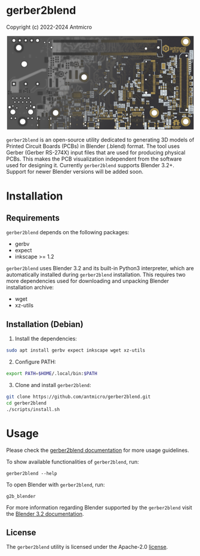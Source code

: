# gerber2blend

Copyright (c) 2022-2024 Antmicro

![](img/gerber2blend-vis.png)

`gerber2blend` is an open-source utility dedicated to generating 3D models of Printed Circuit Boards (PCBs) in Blender (.blend) format.
The tool uses Gerber (Gerber RS-274X) input files that are used for producing physical PCBs. 
This makes the PCB visualization independent from the software used for designing it.
Currently `gerber2blend` supports Blender 3.2+.
Support for newer Blender versions will be added soon.

# Installation

## Requirements

`gerber2blend` depends on the following packages:

* gerbv
* expect
* inkscape >= 1.2

`gerber2blend` uses Blender 3.2 and its built-in Python3 interpreter, which are automatically installed during `gerber2blend` installation.
This requires two more dependencies used for downloading and unpacking Blender installation archive:

* wget
* xz-utils

## Installation (Debian)

1. Install the dependencies:

```bash
sudo apt install gerbv expect inkscape wget xz-utils
```

2. Configure PATH:

```bash
export PATH=$HOME/.local/bin:$PATH
```

3. Clone and install `gerber2blend`:

```bash
git clone https://github.com/antmicro/gerber2blend.git
cd gerber2blend
./scripts/install.sh
```

# Usage

Please check the [gerber2blend documentation](https://antmicro.github.io/gerber2blend/) for more usage guidelines.

To show available functionalities of `gerber2blend`, run:
```
gerber2blend --help
```

To open Blender with `gerber2blend`, run:
```
g2b_blender
```

For more information regarding Blender supported by the `gerber2blend` visit the [Blender 3.2 documentation](https://docs.blender.org/manual/en/3.2/).

## License

The `gerber2blend` utility is licensed under the Apache-2.0 [license](LICENSE).
